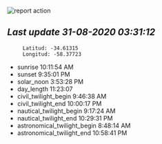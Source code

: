 ![report action](https://github.com/matiasz8/actions-for-reports/workflows/report%20action/badge.svg?branch=develop) 


## *****Last update 31-08-2020 03:31:12*****



		 Latitud: -34.61315
		 Longitud: -58.37723

 - sunrise 	 10:11:54 AM
 - sunset 	 9:35:01 PM
 - solar_noon 	 3:53:28 PM
 - day_length 	 11:23:07
 - civil_twilight_begin 	 9:46:38 AM
 - civil_twilight_end 	 10:00:17 PM
 - nautical_twilight_begin 	 9:17:24 AM
 - nautical_twilight_end 	 10:29:31 PM
 - astronomical_twilight_begin 	 8:48:14 AM
 - astronomical_twilight_end 	 10:58:41 PM

